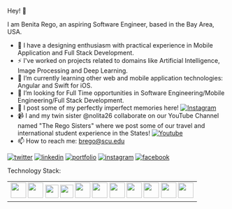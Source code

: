 Hey! 👋

I am Benita Rego, an aspiring Software Engineer, based in the Bay Area, USA.

- 🔭 I have a designing enthusiasm with practical experience in Mobile Application and Full Stack Development.
- ⚡ I've worked on projects related to domains like Artificial Intelligence, Image Processing and Deep Learning.
- 🌱 I’m currently learning other web and mobile application technologies: Angular and Swift for iOS.
- 🤔 I’m looking for Full Time opportunities in Software Engineering/Mobile Engineering/Full Stack Development.
- 📸 I post some of my perfectly imperfect memories here! [![Instagram](https://img.icons8.com/fluent/25/000000/instagram-new.png)](https://www.instagram.com/picturenot.perfect/)
- 📹 I and my twin sister @nolita26 collaborate on our YouTube Channel named "The Rego Sisters" where we post some of our travel and international student experience in the States! [![Youtube](https://img.icons8.com/fluent/25/000000/youtube-new.png)](https://www.youtube.com/c/TheRegoSisters?sub_confirmation=1)
- 📫 How to reach me: brego@scu.edu

[1]: https://twitter.com/regobenita
[2]: https://www.linkedin.com/in/benitarego/
[3]: https://benitarego.netlify.app
[4]: https://www.instagram.com/benitarego/
[5]: https://www.facebook.com/benita.rego

 [![twitter](https://img.icons8.com/fluent/48/000000/twitter.png)][1]
 [![linkedin](https://img.icons8.com/fluent/48/000000/linkedin.png)][2]
 [![portfolio](https://img.icons8.com/fluent/48/000000/domain.png)][3]
 [![instagram](https://img.icons8.com/fluent/48/000000/instagram-new.png)][4]
 [![facebook](https://img.icons8.com/fluent/48/000000/facebook-new.png)][5]

Technology Stack:
<table>
 <body>
  <tr>
   <td style="text-align:center">
    <img src="https://img.icons8.com/color/48/000000/flutter.png" width="35" height="35"/>
    <img src="https://img.icons8.com/color/48/000000/java-coffee-cup-logo--v1.png" width="35" height="35"/>
    <img src="https://img.icons8.com/color/48/000000/python--v1.png" width="30" height="30"/>
    <img src="https://img.icons8.com/color/48/000000/vue-js.png" width="30" height="30"/>
    <img src="https://img.icons8.com/color/48/000000/firebase.png" width="35" height="35"/>
    <img src="https://img.icons8.com/color/48/000000/javascript--v1.png" width="35" height="35"/>
    <img src="https://img.icons8.com/color/48/000000/react.png" width="35" height="35"/> 
    <img src="https://img.icons8.com/color/48/000000/bootstrap.png" width="35" height="35"/>
    <img src="https://img.icons8.com/color/48/000000/git.png" width="35" height="35"/> 
    <img src="https://img.icons8.com/color/48/000000/figma--v1.png" width="35" height="35"/>
    <img src="https://img.icons8.com/fluency/48/000000/mysql-logo.png" width="35" height="35"/>
   </td>
  </tr>
 </body>
</table>

